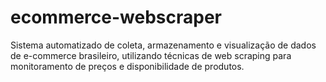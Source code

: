 # ecommerce-webscraper

Sistema automatizado de coleta, armazenamento e visualização de dados de e-commerce brasileiro, utilizando técnicas de web scraping para monitoramento de preços e disponibilidade de produtos.
